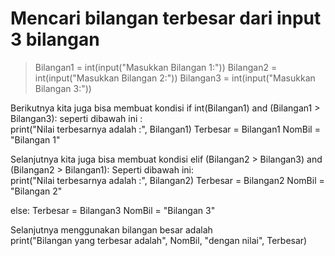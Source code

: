 # Mencari bilangan terbesar dari input 3 bilangan
> Bilangan1 = int(input("Masukkan Bilangan 1:")) 
> Bilangan2 = int(input("Masukkan Bilangan 2:")) 
> Bilangan3 = int(input("Masukkan Bilangan 3:"))

Berikutnya kita juga bisa membuat kondisi if int(Bilangan1) and (Bilangan1 > Bilangan3): seperti dibawah ini :  
print("Nilai terbesarnya adalah :", Bilangan1) Terbesar = Bilangan1 NomBil = "Bilangan 1"  

Selanjutnya kita juga bisa membuat kondisi elif (Bilangan2 > Bilangan3) and (Bilangan2 > Bilangan1): Seperti dibawah ini:  
print("Nilai terbesarnya adalah :", Bilangan2) Terbesar = Bilangan2 NomBil = "Bilangan 2"  

else: Terbesar = Bilangan3 NomBil = "Bilangan 3"  

Selanjutnya menggunakan bilangan besar adalah  
print("Bilangan yang terbesar adalah", NomBil, "dengan nilai", Terbesar)  